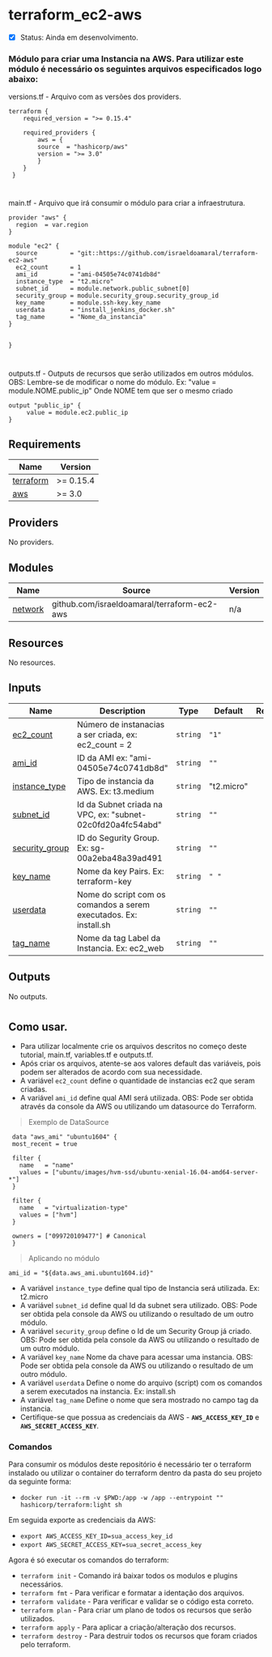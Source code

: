 # terraform_ec2-aws
- [x] Status:  Ainda em desenvolvimento.
###
### Módulo para criar uma Instancia na AWS. Para utilizar este módulo é necessário os seguintes arquivos especificados logo abaixo:

   <summary>versions.tf - Arquivo com as versões dos providers.</summary>

```hcl
terraform {
    required_version = ">= 0.15.4"

    required_providers {
        aws = {
        source  = "hashicorp/aws"
        version = ">= 3.0"
        }
    }
 }
```
#
<summary>main.tf - Arquivo que irá consumir o módulo para criar a infraestrutura.</summary>

```hcl
provider "aws" {
  region  = var.region
}

module "ec2" {
  source         = "git::https://github.com/israeldoamaral/terraform-ec2-aws"
  ec2_count      = 1
  ami_id         = "ami-04505e74c0741db8d"
  instance_type  = "t2.micro"
  subnet_id      = module.network.public_subnet[0]
  security_group = module.security_group.security_group_id
  key_name       = module.ssh-key.key_name
  userdata       = "install_jenkins_docker.sh"
  tag_name       = "Nome_da_instancia"
}


}
```

#
<summary>outputs.tf - Outputs de recursos que serão utilizados em outros módulos. OBS: Lembre-se de modificar o nome do módulo. Ex: "value = module.NOME.public_ip" Onde NOME tem que ser o mesmo criado</summary>

```hcl
output "public_ip" {
     value = module.ec2.public_ip
}

```

## Requirements

| Name | Version |
|------|---------|
| <a name="requirement_terraform"></a> [terraform](#requirement\_terraform) | >= 0.15.4 |
| <a name="requirement_aws"></a> [aws](#requirement\_aws) | >= 3.0 |

## Providers

No providers.

## Modules

| Name | Source | Version |
|------|--------|---------|
| <a name="module_network"></a> [network](#module\_network) | github.com/israeldoamaral/terraform-ec2-aws | n/a |

## Resources

No resources.

## Inputs

| Name | Description | Type | Default | Required |
|------|-------------|------|---------|:--------:|
| <a name="input_ec2_count"></a> [ec2_count](#input\_ec2_count) | Número de instanacias a ser criada, ex: ec2_count = 2 | `string` | `"1"` | yes |
| <a name="input_ami_id"></a> [ami_id](#input\_ami_id) | ID da AMI ex: "ami-04505e74c0741db8d" | `string` | `""` | yes |
| <a name="input_instance_type"></a> [instance_type](#input\_instance_type) | Tipo de instancia da AWS. Ex: t3.medium | `string` | "t2.micro" | yes |
| <a name="input_subnet_id"></a> [subnet_id](#input\_subnet_id) | Id da Subnet criada na VPC, ex: "subnet-02c0fd20a4fc54abd" | `string` | `""` | yes |
| <a name="input_security_group"></a> [security_group](#input\_security_group) | ID do Segurity Group. Ex: sg-00a2eba48a39ad491  | `string` | `""` | no |
| <a name="input_key_name"></a> [key_name](#input\_key_name) | Nome da key Pairs. Ex: terraform-key  | `string` | `" "` | no |
| <a name="input_userdata"></a> [userdata](#input\_userdata) | Nome do script com os comandos a serem executados. Ex: install.sh  | `string` | `""` | no |
| <a name="input_tag_name"></a> [tag_name](#input\_tag_name) | Nome da tag Label da Instancia. Ex: ec2_web  | `string` | `""` | yes |

## Outputs

No outputs.
#
## Como usar.
  - Para utilizar localmente crie os arquivos descritos no começo deste tutorial, main.tf, variables.tf e outputs.tf.
  - Após criar os arquivos, atente-se aos valores default das variáveis, pois podem ser alterados de acordo com sua necessidade. 
  - A variável `ec2_count` define o quantidade de instancias ec2 que seram criadas.
  - A variável `ami_id` define qual AMI será utilizada. OBS: Pode ser obtida através da console da AWS ou utilizando um datasource do Terraform.
  
  > Exemplo de DataSource

  ```hcl
   data "aws_ami" "ubuntu1604" {
   most_recent = true

   filter {
     name   = "name"
     values = ["ubuntu/images/hvm-ssd/ubuntu-xenial-16.04-amd64-server-*"]
   }

   filter {
     name   = "virtualization-type"
     values = ["hvm"]
   }

   owners = ["099720109477"] # Canonical
   }

  ```
   
  > Aplicando no módulo
  
  ```hcl 
  ami_id = "${data.aws_ami.ubuntu1604.id}"
  ```  
  
  - A variável `instance_type` define qual tipo de Instancia será utilizada. Ex: t2.micro
  - A variável `subnet_id` define qual Id da subnet sera utilizado. OBS: Pode ser obtida pela console da AWS ou utilizando o resultado de um outro módulo.
  - A variável `security_group` define o Id de um Security Group já criado. OBS: Pode ser obtida pela console da AWS ou utilizando o resultado de um outro módulo.
  - A variável `key_name` Nome da chave para acessar uma instancia. OBS: Pode ser obtida pela console da AWS ou utilizando o resultado de um outro módulo.
  - A variável `userdata` Define o nome do arquivo (script) com os comandos a serem executados na instancia. Ex: install.sh
  - A variável `tag_name` Define o nome que sera mostrado no campo tag da instancia.
  - Certifique-se que possua as credenciais da AWS - **`AWS_ACCESS_KEY_ID`** e **`AWS_SECRET_ACCESS_KEY`**.

### Comandos
Para consumir os módulos deste repositório é necessário ter o terraform instalado ou utilizar o container do terraform dentro da pasta do seu projeto da seguinte forma:

* `docker run -it --rm -v $PWD:/app -w /app --entrypoint "" hashicorp/terraform:light sh` 
    
Em seguida exporte as credenciais da AWS:

* `export AWS_ACCESS_KEY_ID=sua_access_key_id`
* `export AWS_SECRET_ACCESS_KEY=sua_secret_access_key`
    
Agora é só executar os comandos do terraform:

* `terraform init` - Comando irá baixar todos os modulos e plugins necessários.
* `terraform fmt` - Para verificar e formatar a identação dos arquivos.
* `terraform validate` - Para verificar e validar se o código esta correto.
* `terraform plan` - Para criar um plano de todos os recursos que serão utilizados.
* `terraform apply` - Para aplicar a criação/alteração dos recursos. 
* `terraform destroy` - Para destruir todos os recursos que foram criados pelo terraform. 
